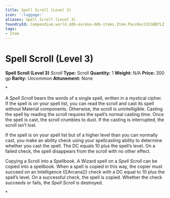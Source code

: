 ```yaml
---
title: Spell Scroll (Level 3)
icon: ':luggage:'
aliases: Spell Scroll (Level 3)
foundryId: Compendium.world.ddb-eureka-ddb-items.Item.Pacx9oc13CGQBfLZ
tags:
- Item
---
```


# Spell Scroll (Level 3)

**Spell Scroll (Level 3)**
_Scroll_
**Type:** Scroll
**Quantity:** 1
**Weight:** N/A
**Price:** 300 gp
**Rarity:** Uncommon
**Attunement:** None

*<p>A *Spell Scroll* bears the words of a single spell, written in a mystical cipher. If the spell is on your spell list, you can read the scroll and cast its spell without Material components. Otherwise, the scroll is unintelligible. Casting the spell by reading the scroll requires the spell’s normal casting time. Once the spell is cast, the scroll crumbles to dust. If the casting is interrupted, the scroll isn’t lost.

If the spell is on your spell list but of a higher level than you can normally cast, you make an ability check using your spellcasting ability to determine whether you cast the spell. The DC equals 10 plus the spell’s level. On a failed check, the spell disappears from the scroll with no other effect.

Copying a Scroll into a Spellbook. A Wizard spell on a *Spell Scroll* can be copied into a spellbook. When a spell is copied in this way, the copier must succeed on an Intelligence ([[Arcana]]) check with a DC equal to 10 plus the spell’s level. On a successful check, the spell is copied. Whether the check succeeds or fails, the *Spell Scroll* is destroyed.</p>*
